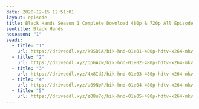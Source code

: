 ```yaml
---
date: 2020-12-15 12:51:01
layout: episode
title: Black Hands Season 1 Complete Download 480p & 720p All Episode
seotitle: Black Hands
noseason: "1"
seadi:
  - title: "1"
    url: https://driveddl.xyz/k9SD1A/bik-hnd-01e01-480p-hdtv-x264-mkv
  - title: "2"
    url: https://driveddl.xyz/opGAzw/bik-hnd-01e02-480p-hdtv-x264-mkv
  - title: "3"
    url: https://driveddl.xyz/4x8IdJ/bik-hnd-01e03-480p-hdtv-x264-mkv
  - title: "4"
    url: https://driveddl.xyz/u09NpP/bik-hnd-01e04-480p-hdtv-x264-mkv
  - title: "5"
    url: https://driveddl.xyz/zO8u7g/bik-hnd-01e05-480p-hdtv-x264-mkv
---
```

